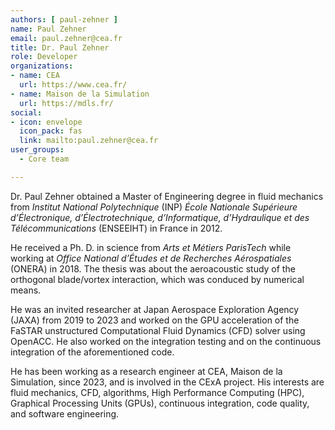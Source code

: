 ```yaml
---
authors: [ paul-zehner ]
name: Paul Zehner
email: paul.zehner@cea.fr
title: Dr. Paul Zehner
role: Developer
organizations:
- name: CEA
  url: https://www.cea.fr/
- name: Maison de la Simulation
  url: https://mdls.fr/
social:
- icon: envelope
  icon_pack: fas
  link: mailto:paul.zehner@cea.fr
user_groups:
  - Core team

---
```


Dr. Paul Zehner obtained a Master of Engineering degree in fluid mechanics from *Institut National Polytechnique* (INP) *École Nationale Supérieure d’Électronique, d’Électrotechnique, d’Informatique, d’Hydraulique et des Télécommunications* (ENSEEIHT) in France in 2012.

He received a Ph. D. in science from *Arts et Métiers ParisTech* while working at *Office National d’Études et de Recherches Aérospatiales* (ONERA) in 2018.
The thesis was about the aeroacoustic study of the orthogonal blade/vortex interaction, which was conduced by numerical means.

He was an invited researcher at Japan Aerospace Exploration Agency (JAXA) from 2019 to 2023 and worked on the GPU acceleration of the FaSTAR unstructured Computational Fluid Dynamics (CFD) solver using OpenACC.
He also worked on the integration testing and on the continuous integration of the aforementioned code.

He has been working as a research engineer at CEA, Maison de la Simulation, since 2023, and is involved in the CExA project.
His interests are fluid mechanics, CFD, algorithms, High Performance Computing (HPC), Graphical Processing Units (GPUs), continuous integration, code quality, and software engineering.
